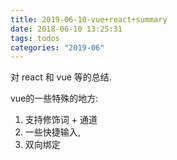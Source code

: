 ```yaml
---
title: 2019-06-10-vue+react+summary
date: 2018-06-10 13:25:31
tags: todos
categories: "2019-06"
---
```


对 react 和 vue 等的总结.

vue的一些特殊的地方:

1. 支持修饰词 + 通道
2. 一些快捷输入,
3. 双向绑定
